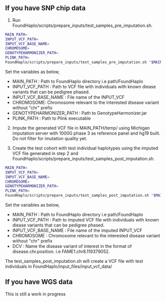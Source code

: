 ## If you have SNP chip data

1. Run FoundHaplo/scripts/prepare_inputs/test_samples_pre_imputation.sh.

```bash
MAIN_PATH= 
INPUT_VCF_PATH= 
INPUT_VCF_BASE_NAME=
CHROMOSOME=
GENOTYPEHARMONIZER_PATH=
PLINK_PATH= 
FoundHaplo/scripts/prepare_inputs/test_samples_pre_imputation.sh "$MAIN_PATH" "$INPUT_VCF_PATH" "$INPUT_VCF_BASE_NAME" "$CHROMOSOME" "$GENOTYPEHARMONIZER_PATH" "$PLINK_PATH"
```
Set the variables as below,

* MAIN_PATH : Path to FoundHaplo directory i.e path/FoundHaplo
* INPUT_VCF_PATH :  Path to VCF file with individuals with known diease variants that can be pedigree phased.
* INPUT_VCF_BASE_NAME : File name of the INPUT_VCF 
* CHROMOSOME: Chromosome relevant to the interested disease variant without "chr" prefix
* GENOTYPEHARMONIZER_PATH : Path to GenotypeHarmonizer.jar
* PLINK_PATH : Path to Plink executable 

2. Impute the generated VCF file in MAIN_PATH/temp/ using Michigan imputation server with 1000G phase 3 as reference panel and hg19 built. Do not filter for imutation quality yet. 

3. Create the test cohort with test individual haplotypes using the imputed VCF file generated in step 2 and FoundHaplo/scripts/prepare_inputs/test_samples_post_imputation.sh. 

```bash
MAIN_PATH= 
INPUT_VCF_PATH= 
INPUT_VCF_BASE_NAME=
CHROMOSOME=
GENOTYPEHARMONIZER_PATH=
PLINK_PATH= 
FoundHaplo/scripts/prepare_inputs/test_samples_post_imputation.sh "$MAIN_PATH" "$INPUT_VCF_PATH" "$INPUT_VCF_BASE_NAME" "$CHROMOSOME" "$DCV" 
```
Set the variables as below,

* MAIN_PATH : Path to FoundHaplo directory i.e path/FoundHaplo
* INPUT_VCF_PATH :  Path to imputed VCF file with individuals with known diease variants that can be pedigree phased.
* INPUT_VCF_BASE_NAME : File name of the imputed INPUT_VCF 
* CHROMOSOME : Chromosome relevant to the interested disease variant without "chr" prefix
* DCV : Name the disease variant of interest in the format of disease.chr.position. i.e FAME1.chr8.119379052.

The test_samples_post_imputation.sh will create a VCF file with test individuals in FoundHaplo/input_files/input_vcf_data/

## If you have WGS data

This is still a work in progress
